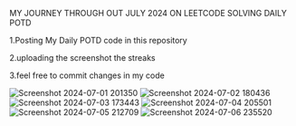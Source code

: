 MY JOURNEY THROUGH OUT JULY 2024 ON LEETCODE SOLVING DAILY POTD

1.Posting My Daily POTD code in this repository

2.uploading the screenshot the streaks

3.feel free to commit changes in my code

![Screenshot 2024-07-01 201350](https://github.com/princekaif/LEETCODE/assets/89538138/8a72236a-37f8-453b-8932-5e4fbdf082eb)
![Screenshot 2024-07-02 180436](https://github.com/princekaif/LEETCODE/assets/89538138/09f4e4f4-96bb-40b6-bcf5-f2e8625c4a5e)
![Screenshot 2024-07-03 173443](https://github.com/princekaif/LEETCODE/assets/89538138/ae34be93-8823-471b-b9ca-fa90daae5a00)
![Screenshot 2024-07-04 205501](https://github.com/princekaif/LEETCODE/assets/89538138/5f384b27-7956-4988-9bce-fa2bc2a505d2)
![Screenshot 2024-07-05 212709](https://github.com/princekaif/LEETCODE/assets/89538138/aec5fe2b-f0ff-4ab6-b31d-ac074db6c169)
![Screenshot 2024-07-06 235520](https://github.com/princekaif/LEETCODE/assets/89538138/25c1b4df-8cc7-4fb0-8f13-8bda8316ffd5)
